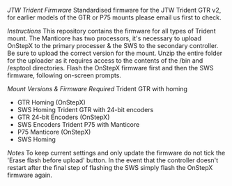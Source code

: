 *JTW Trident Firmware*
Standardised firmware for the JTW Trident GTR v2, for earlier models of the GTR or P75 mounts please email us first to check. 

*Instructions*
This repository contains the firmware for all types of Trident mount. The Manticore has two processors, it's necessary to upload OnStepX to the primary processer & the SWS to the secondary controller. Be sure to upload the correct version for the mount. Unzip the entire folder for the uploader as it requires access to the contents of the /bin and /esptool directories. Flash the OnStepX firmware first and then the SWS firmware, following on-screen prompts. 

*Mount Versions & Firmware Required*
Trident GTR with homing 
- GTR Homing (OnStepX)
- SWS Homing
Trident GTR with 24-bit encoders
- GTR 24-bit Encoders (OnStepX)
- SWS Encoders
Trident P75 with Manticore
- P75 Manticore (OnStepX)
- SWS Homing

*Notes*
To keep current settings and only update the firmware do not tick the 'Erase flash before upload' button. In the event that the controller doesn't restart after the final step of flashing the SWS simply flash the OnStepX firmware again. 
